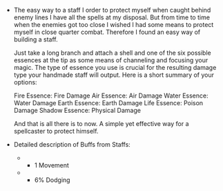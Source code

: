 - The easy way to a staff
  I order to protect myself when caught behind enemy lines I have all the spells at my disposal. But from time to time when the enemies got too close I wished I had some means to protect myself in close quarter combat. Therefore I found an easy way of building a staff. 
  
  Just take a long branch and attach a shell and one of the six possible essences at the tip as some means of channeling and focusing your magic. The type of essence you use is crucial for the resulting damage type your handmade staff will output. Here is a short summary of your options:
  
  Fire Essence: Fire Damage
  Air Essence: Air Damage
  Water Essence: Water Damage
  Earth Essence: Earth Damage
  Life Essence: Poison Damage
  Shadow Essence: Physical Damage
  
  And that is all there is to now. A simple yet effective way for a spellcaster to protect himself.
- Detailed description of Buffs from Staffs:
	- + 1 Movement
	- + 6% Dodging